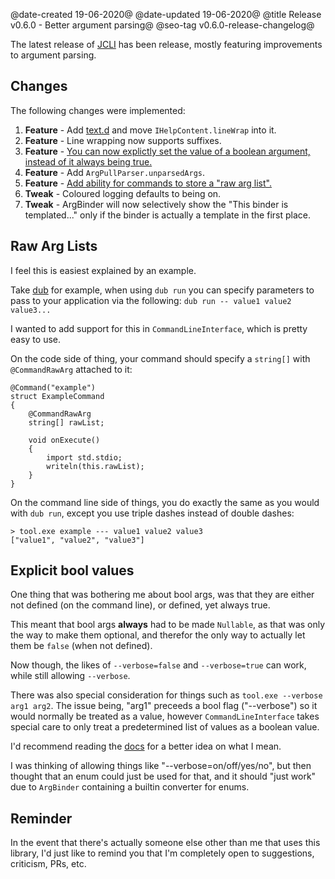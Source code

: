 @date-created 19-06-2020@
@date-updated 19-06-2020@
@title Release v0.6.0 - Better argument parsing@
@seo-tag v0.6.0-release-changelog@

The latest release of [JCLI](https://code.dlang.org/packages/jcli) has been release, mostly featuring improvements to argument parsing.

## Changes

The following changes were implemented:

1. **Feature** - Add [text.d](https://github.com/SealabJaster/jcli/blob/master/source/jaster/cli/text.d) and move `IHelpContent.lineWrap` into it.
2. **Feature** - Line wrapping now supports suffixes.
3. **Feature** - [You can now explictly set the value of a boolean argument, instead of it always being true.](#explicit-bool-values)
4. **Feature** - Add `ArgPullParser.unparsedArgs`.
5. **Feature** - [Add ability for commands to store a "raw arg list".](#raw-arg-lists)
6. **Tweak** - Coloured logging defaults to being on.
7. **Tweak** - ArgBinder will now selectively show the "This binder is templated..." only if the binder is actually a template in the first place.

## Raw Arg Lists

I feel this is easiest explained by an example.

Take [dub](https://dub.pm/commandline.html#run) for example, when using `dub run` you can specify parameters to pass
to your application via the following: `dub run -- value1 value2 value3...`

I wanted to add support for this in `CommandLineInterface`, which is pretty easy to use.

On the code side of thing, your command should specify a `string[]` with `@CommandRawArg` attached to it:

```
@Command("example")
struct ExampleCommand
{
    @CommandRawArg
    string[] rawList;

    void onExecute()
    {
        import std.stdio;
        writeln(this.rawList);
    }
}
```

On the command line side of things, you do exactly the same as you would with `dub run`, except you use triple dashes instead of
double dashes:

```
> tool.exe example --- value1 value2 value3
["value1", "value2", "value3"]
```

## Explicit bool values

One thing that was bothering me about bool args, was that they are either not defined (on the command line), or
defined, yet always true.

This meant that bool args **always** had to be made `Nullable`, as that was only the way to make them optional, and
therefor the only way to actually let them be `false` (when not defined).

Now though, the likes of `--verbose=false` and `--verbose=true` can work, while still allowing `--verbose`.

There was also special consideration for things such as `tool.exe --verbose arg1 arg2`. The issue being, "arg1" preceeds
a bool flag ("--verbose") so it would normally be treated as a value, however `CommandLineInterface` takes special care to only
treat a predetermined list of values as a boolean value.

I'd recommend reading the [docs](https://github.com/SealabJaster/jcli/commit/9fc06eef7096ae7ae76df95a8e880a221a160795#diff-cccef4eb797abb9c413c52dc3ae7e6e7R158)
for a better idea on what I mean.

I was thinking of allowing things like "--verbose=on/off/yes/no", but then thought that an enum could just be used for that,
and it should "just work" due to `ArgBinder` containing a builtin converter for enums.

## Reminder

In the event that there's actually someone else other than me that uses this library, I'd just like to remind you that I'm completely
open to suggestions, criticism, PRs, etc.
